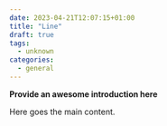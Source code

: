 ```yaml
---
date: 2023-04-21T12:07:15+01:00
title: "Line"
draft: true
tags:
  - unknown
categories:
  - general
---
```


**Provide an awesome introduction here**
<!--more-->

Here goes the main content.
